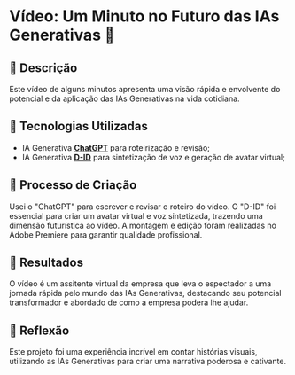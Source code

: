 # Vídeo: Um Minuto no Futuro das IAs Generativas 🎥

## 📒 Descrição
Este vídeo de alguns minutos apresenta uma visão rápida e envolvente do potencial e da aplicação das IAs Generativas na vida cotidiana.

## 🤖 Tecnologias Utilizadas
- IA Generativa **[ChatGPT](https://chat.openai.com)** para roteirização e revisão;
- IA Generativa **[D-ID](https://www.d-id.com)** para sintetização de voz e geração de avatar virtual;

## 🧐 Processo de Criação
Usei o "ChatGPT" para escrever e revisar o roteiro do vídeo. O "D-ID" foi essencial para criar um avatar virtual e voz sintetizada, trazendo uma dimensão futurística ao vídeo. A montagem e edição foram realizadas no Adobe Premiere para garantir qualidade profissional.

## 🚀 Resultados
O vídeo é um assitente virtual da empresa que leva o espectador a uma jornada rápida pelo mundo das IAs Generativas, destacando seu potencial transformador e abordado de como a empresa podera lhe ajudar.

## 💭 Reflexão
Este projeto foi uma experiência incrível em contar histórias visuais, utilizando as IAs Generativas para criar uma narrativa poderosa e cativante.
